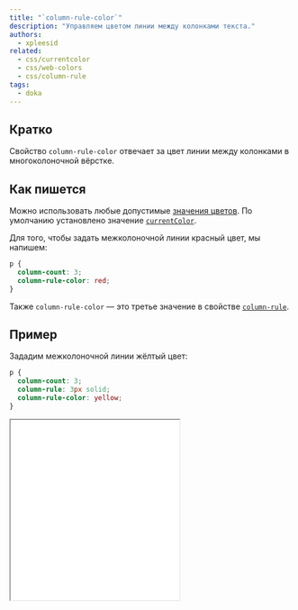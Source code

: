```yaml
---
title: "`column-rule-color`"
description: "Управляем цветом линии между колонками текста."
authors:
  - xpleesid
related:
  - css/currentcolor
  - css/web-colors
  - css/column-rule
tags:
  - doka
---
```


## Кратко

Свойство `column-rule-color` отвечает за цвет линии между колонками в многоколоночной вёрстке.

## Как пишется

Можно использовать любые допустимые [значения цветов](/css/web-colors/). По умолчанию установлено значение [`currentColor`](/css/currentcolor/).

Для того, чтобы задать межколоночной линии красный цвет, мы напишем:

```css
p {
  column-count: 3;
  column-rule-color: red;
}
```

Также `column-rule-color` — это третье значение в свойстве [`column-rule`](/css/column-rule/).

## Пример

Зададим межколоночной линии жёлтый цвет:

```css
p {
  column-count: 3;
  column-rule: 3px solid;
  column-rule-color: yellow;
}
```

<iframe title="Пример для свойства column-rule-color" src="demos/basic/" height="320"></iframe>

